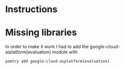 # Instructions


# Missing libraries

In order to make it work I had to add the google-cloud-aiplatform[evaluation] module with

`poetry add google-cloud-aiplatform[evaluation]`

